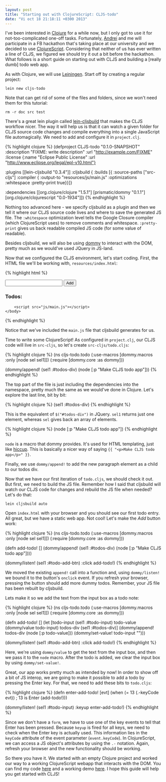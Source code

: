 ```yaml
---
layout: post
title: "Starting out with ClojureScript: CLJS-todo"
date: "Vi oct 18 21:18:11 +0300 2013"
---
```


I've been interested in [Clojure](http://clojure.org) for a while now, but
I only got to use it for not-too-complicated one-off tasks. Fortunately,
[Andrei](https://twitter.com/ndreio) and me will participate in a FB hackathon
that's taking place at our university and we decided to use
[ClojureScript](https://github.com/clojure/clojurescript). Considering that
neither of us has ever written a line of CLJS, we figured we should try it out
a bit before the hackathon. What follows is a short guide on starting out with
CLJS and building a [really dumb] todo web app.

As with Clojure, we will use [Leiningen](http://leiningen.org/). Start off by
creating a regular project:

    lein new cljs-todo

Note that can get rid of some of the files and folders, since we won't need them for
this tutorial:

    rm -r doc src test

There's a great lein plugin called
[lein-cljsbuild](https://github.com/emezeske/lein-cljsbuild) that makes the
CLJS workflow nicer. The way it will help us is that it can watch a given
folder for CLJS source code changes and compile everything into a single
JavaScript file automagically. We need to add and configure it in ``project.clj``.

{% highlight clojure %}
(defproject CLJS-todo "0.1.0-SNAPSHOT"
  :description "FIXME: write description"
  :url "http://example.com/FIXME"
  :license {:name "Eclipse Public License"
            :url "http://www.eclipse.org/legal/epl-v10.html"}

  :plugins [[lein-cljsbuild "0.3.4"]]
  :cljsbuild {
              :builds [{
                        :source-paths ["src-cljs"]
                        :compiler {
                                   :output-to "resources/js/main.js"
                                   :optimizations :whitespace
                                   :pretty-print true}}]}

  :dependencies [[org.clojure/clojure "1.5.1"]
                 [prismatic/dommy "0.1.1"]
                 [org.clojure/clojurescript "0.0-1934"]])
{% endhighlight %}

Nothing too advanced here - we specify cljsbuild as a plugin and then
we tell it where our CLJS source code lives and where to save the generated
JS file. The ``:whitespace`` optimization level tells the Google Closure compiler
(which ClojureScript uses) to remove comments and whitespace. ``:pretty-print``
gives us back readable compiled JS code (for some value of readable).

Besides cljsbuild, we will also be using
[dommy](https://github.com/Prismatic/dommy) to interact with the DOM, pretty
much as we would've used JQuery in JS-land.

Now that we configured the CLJS environment, let's start coding. First, the
HTML file we'll be working with, ``resources/index.html``:

{% highlight html %}
<html>
    <body>
        <div id="input-div">
            <input id="todo-input">
            <button id="todo-add-btn">Add</button>
        </div>
        <div id="todos-div">
            <h3>Todos:</h3>
        </div>

        <script src="js/main.js"></script>
    </body>
</html>
{% endhighlight %}

Notice that we've included the ``main.js`` file that cljsbuild generates for us.

Time to write some ClojureScript! As configured in ``project.clj``, our CLJS code
will live in ``src-cljs``, so let's create ``src-cljs/todo.cljs``:

{% highlight clojure %}
(ns cljs-todo.todo
  (:use-macros
   [dommy.macros :only [node sel sel1]])
  (:require
   [dommy.core :as dommy]))


(dommy/append! (sel1 :#todos-div) (node [:p "Make CLJS todo app"]))
{% endhighlight %}

The top part of the file is just including the dependencies into the namespace,
pretty much the same as we would've done in Clojure. Let's explore the last
line, bit by bit:

{% highlight clojure %}
(sel1 :#todos-div)
{% endhighlight %}

This is the equivalent of ``$("#todos-div")`` in JQuery. ``sel1`` returns
just one element, whereas ``sel`` gives back an array of elements.

{% highlight clojure %}
(node [:p "Make CLJS todo app"])
{% endhighlight %}

``node`` is a macro that dommy provides. It's used for HTML templating, just like
[hiccup](https://github.com/weavejester/hiccup). This is basically a nicer way
of saying ``{{ "<p>Make CLJS todo app</p>" }}``.

Finally, we use ``dommy/append!`` to add the new paragraph element as a child to
our todos div.

Now that we have our first iteration of ``todo.cljs``, we should check it out.
But first,
we need to build the JS file. Remember how I said that cljsbuild will watch
our CLJS code for changes and rebuild the JS file when needed? Let's do that:

    lein cljsbuild auto

Open ``index.html`` with your browser and you should see our first todo entry.
All great, but we have a static web app. Not cool! Let's make the *Add* button
work:

{% highlight clojure %}
(ns cljs-todo.todo
  (:use-macros
   [dommy.macros :only [node sel sel1]])
  (:require
   [dommy.core :as dommy]))


(defn add-todo!
  []
  (dommy/append! (sel1 :#todos-div) (node [:p "Make CLJS todo app"])))


(dommy/listen! (sel1 :#todo-add-btn) :click add-todo!)
{% endhighlight %}

We moved the existing ``append!`` call into a function and, using
``dommy/listen!`` we bound it to the button's ``onclick`` event. If you refresh
your browser, pressing the button should add more dummy todos. Remember, your
JS file has been rebuilt by cljsbuild.

Lets make it so we add the text from the input box as a todo note:

{% highlight clojure %}
(ns cljs-todo.todo
  (:use-macros
   [dommy.macros :only [node sel sel1]])
  (:require
   [dommy.core :as dommy]))


(defn add-todo!
  []
  (let [todo-input (sel1 :#todo-input)
        todo-value (dommy/value todo-input)
        todos-div (sel1 :#todos-div)]
    (dommy/append! todos-div (node [:p todo-value]))
    (dommy/set-value! todo-input "")))


(dommy/listen! (sel1 :#todo-add-btn) :click add-todo!)
{% endhighlight %}

Here, we're using ``dommy/value`` to get the text from the input box, and then
we pass it to the ``node`` macro. After the todo is added, we clear the input
box by using ``dommy/set-value!``.

Great, our app works pretty much as intended by now! In order to show off a bit
of JS interop, we are going to make it possible to add a todo by pressing the
Enter key. For that, we need to add these bits to ``todo.cljs``:

{% highlight clojure %}
(defn enter-add-todo!
  [evt]
  (when (= 13 (.-keyCode evt)) ; 13 is Enter
    (add-todo!)))

(dommy/listen! (sel1 :#todo-input) :keyup enter-add-todo!)
{% endhighlight %}

Since we don't have a ``form``, we have to use one of the key events to tell
that Enter has been pressed. Because ``keyup`` is fired for all keys, we need to
check when the Enter key is actually used. This information lies in the
``keyCode`` attribute of the event parameter (``event.keyCode``). In
ClojureScript, we can access a JS object's attributes by using the ``.-``
notation. Again, refresh your browser and the new functionality should be
working.

So there you have it. We started with an empty Clojure project and worked our
way to a working ClojureScript webapp that interacts with the DOM. You can find
my code [here](https://github.com/mihneadb/cljs-todo) and a working demo
[here](http://www.mihneadb.net/cljs-todo).
I hope this guide will help you get started with CLJS!

